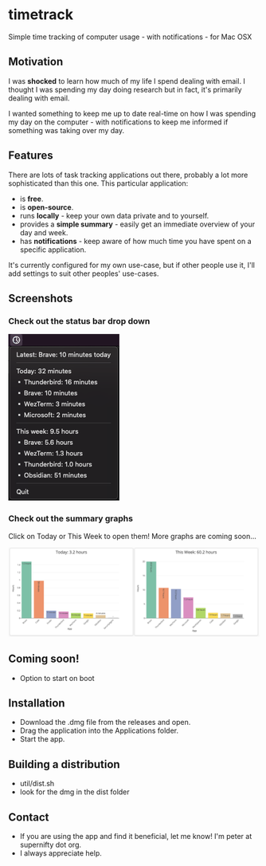 # timetrack
Simple time tracking of computer usage - with notifications - for Mac OSX

## Motivation
I was __shocked__ to learn how much of my life I spend dealing with email. I thought I was spending my day doing research but in fact, it's primarily dealing with email.

I wanted something to keep me up to date real-time on how I was spending my day on the computer - with notifications to keep me informed if something was taking over my day.

## Features

There are lots of task tracking applications out there, probably a lot more sophisticated than this one. This particular application:
* is **free**.
* is **open-source**.
* runs **locally** - keep your own data private and to yourself.
* provides a **simple summary** - easily get an immediate overview of your day and week.
* has **notifications** - keep aware of how much time you have spent on a specific application.

It's currently configured for my own use-case, but if other people use it, I'll add settings to suit other peoples' use-cases.

## Screenshots

### Check out the status bar drop down

<p>
  <img src="assets/screenshot-1.png" alt="time tracker status bar">
</p>

### Check out the summary graphs
Click on Today or This Week to open them! More graphs are coming soon...
<p>
  <img src="assets/screenshot-2.png" alt="time tracker summary graph">
</p>


## Coming soon!
* Option to start on boot

## Installation
* Download the .dmg file from the releases and open.
* Drag the application into the Applications folder.
* Start the app.

## Building a distribution
* util/dist.sh
* look for the dmg in the dist folder


## Contact
* If you are using the app and find it beneficial, let me know! I'm peter at supernifty dot org.
* I always appreciate help. 

